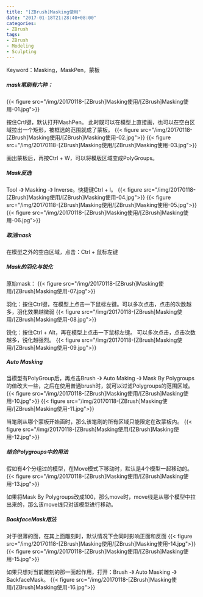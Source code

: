 ```yaml
---
title: "[ZBrush]Masking使用"
date: "2017-01-18T21:28:40+08:00"
categories:
- ZBrush
tags:
- ZBrush
- Modeling
- Sculpting
---
```


Keyword：Masking，MaskPen，蒙板

##### mask笔刷有六种：
{{< figure src="/img/20170118-[ZBrush]Masking使用/[ZBrush]Masking使用-01.jpg">}}

按住Crtl键，默认打开MashPen。
此时既可以在模型上直接画，也可以在空白区域拉出一个矩形，被框选的范围就成了蒙板。
{{< figure src="/img/20170118-[ZBrush]Masking使用/[ZBrush]Masking使用-02.jpg">}}
{{< figure src="/img/20170118-[ZBrush]Masking使用/[ZBrush]Masking使用-03.jpg">}}


画出蒙板后，再按Ctrl + W，可以将模版区域变成PolyGroups。

##### Mask反选
Tool -》 Masking -》 Inverse。快捷键Ctrl + I。
{{< figure src="/img/20170118-[ZBrush]Masking使用/[ZBrush]Masking使用-04.jpg">}}
{{< figure src="/img/20170118-[ZBrush]Masking使用/[ZBrush]Masking使用-05.jpg">}}
{{< figure src="/img/20170118-[ZBrush]Masking使用/[ZBrush]Masking使用-06.jpg">}}

##### 取消mask
在模型之外的空白区域，点击：Ctrl + 鼠标左键

##### Mask的羽化与锐化
原始mask：
{{< figure src="/img/20170118-[ZBrush]Masking使用/[ZBrush]Masking使用-07.jpg">}}

羽化：按住Ctrl键，在模型上点击一下鼠标左键。可以多次点击，点击的次数越多，羽化效果越微弱
{{< figure src="/img/20170118-[ZBrush]Masking使用/[ZBrush]Masking使用-08.jpg">}}

锐化：按住Ctrl + Alt，再在模型上点击一下鼠标左键。 可以多次点击，点击次数越多，锐化越强烈。
{{< figure src="/img/20170118-[ZBrush]Masking使用/[ZBrush]Masking使用-09.jpg">}}

##### Auto Masking
当模型有PolyGroup后，再点击Brush -》 Auto Making -》 Mask By Polygroups的值改大一些，之后在使用普通brush时，就可以过滤Polygroups的范围区域。
{{< figure src="/img/20170118-[ZBrush]Masking使用/[ZBrush]Masking使用-10.jpg">}}
{{< figure src="/img/20170118-[ZBrush]Masking使用/[ZBrush]Masking使用-11.jpg">}}


当笔刷从哪个蒙板开始画时，那么该笔刷的所有区域只能限定在改蒙板内。
{{< figure src="/img/20170118-[ZBrush]Masking使用/[ZBrush]Masking使用-12.jpg">}}

##### 结合Polygroups中的用法
假如有4个分组过的模型，在Move模式下移动时，默认是4个模型一起移动的。
{{< figure src="/img/20170118-[ZBrush]Masking使用/[ZBrush]Masking使用-13.jpg">}}

如果将Mask By Polygroups改成100，那么move时，move线是从哪个模型中拉出来的，那么该move线只对该模型进行移动。


##### BackfaceMask用法
对于很薄的面，在其上面雕刻时，默认情况下会同时影响正面和反面
{{< figure src="/img/20170118-[ZBrush]Masking使用/[ZBrush]Masking使用-14.jpg">}}
{{< figure src="/img/20170118-[ZBrush]Masking使用/[ZBrush]Masking使用-15.jpg">}}

如果只想对当前雕刻的那一面起作用，打开：Brush -》 Auto Masking -》 BackfaceMask。
{{< figure src="/img/20170118-[ZBrush]Masking使用/[ZBrush]Masking使用-16.jpg">}}
